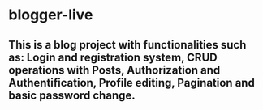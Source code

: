 # blogger-live

## This is a blog project with functionalities such as: Login and registration system, CRUD operations with Posts, Authorization and Authentification, Profile editing, Pagination and basic password change.


